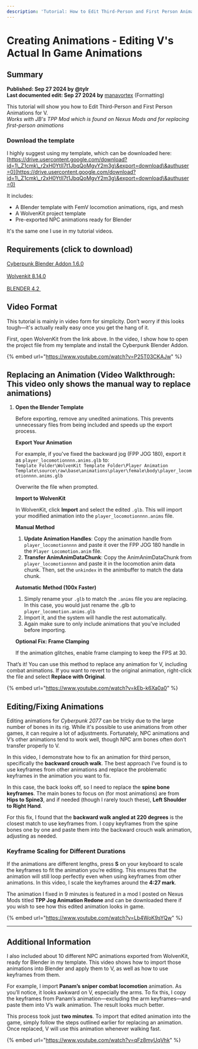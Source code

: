 ```yaml
---
description: 'Tutorial: How to Edit Third-Person and First Person Animations for V'
---
```


# Creating Animations - Editing V's Actual In Game Animations

## **Summary**

**Published: Sep 27 2024 by @tylr**\
**Last documented edit: Sep 27 2024 by** [manavortex](https://app.gitbook.com/u/NfZBoxGegfUqB33J9HXuCs6PVaC3 "mention") (Formatting)

This tutorial will show you how to Edit Third-Person and First Person Animations for V.\
_Works with JB's TPP Mod which is found on Nexus Mods and for replacing first-person animations_

### Download the template

I highly suggest using my template, which can be downloaded here: [https://drive.usercontent.google.com/download?id=1\_Z1cmk\_r2xH0YtII7t1JbqQoMgvY2m3g\&export=download\&authuser=0](https://drive.usercontent.google.com/download?id=1\_Z1cmk\_r2xH0YtII7t1JbqQoMgvY2m3g\&export=download\&authuser=0)

It includes:

* A Blender template with FemV locomotion animations, rigs, and mesh
* A WolvenKit project template
* Pre-exported NPC animations ready for Blender

It's the same one I use in my tutorial videos.

## Requirements (click to download)

[Cyberpunk Blender Addon 1.6.0](https://nightly.link/WolvenKit/Cyberpunk-Blender-add-on/actions/runs/10962098113/Cyberpunk%20Blender%20Plugin-PR-2024-09-20--15-31-39.zip)﻿\
\
[Wolvenkit 8.14.0](https://github.com/WolvenKit/WolvenKit-nightly-releases/releases/download/8.14.1-nightly.2024-09-23/WolvenKit-8.14.1-nightly.2024-09-23.zip)﻿\
\
[BLENDER 4.2 ](https://download.blender.org/release/Blender4.1/blender-4.1.0-windows-x64.zip)﻿

## Video Format

This tutorial is mainly in video form for simplicity. Don’t worry if this looks tough—it's actually really easy once you get the hang of it.&#x20;

First, open WolvenKit from the link above. In the video, I show how to open the project file from my template and install the Cyberpunk Blender Addon.

{% embed url="https://www.youtube.com/watch?v=P25T03CKAJw" %}

## **Replacing an Animation (Video Walkthrough: This video only shows the manual way to replace animations)**

1.  **Open the Blender Template**

    Before exporting, remove any unedited animations. This prevents unnecessary files from being included and speeds up the export process.

    **Export Your Animation**

    For example, if you've fixed the backward jog (FPP JOG 180), export it as `player_locomotionnnn.anims.glb` to:\
    `Template Folder\WolvenKit Template Folder\Player Animation Template\source\raw\base\animations\player\female\body\player_locomotionnnn.anims.glb`

    Overwrite the file when prompted.

    **Import to WolvenKit**

    In WolvenKit, click **Import** and select the edited `.glb`. This will import your modified animation into the `player_locomotionnnn.anims` file.

    **Manual Method**

    1. **Update Animation Handles**: Copy the animation handle from `player_locomotionnnn` and paste it over the FPP JOG 180 handle in the `Player Locomotion.anim` file.
    2. **Transfer AnimAnimDataChunk**: Copy the AnimAnimDataChunk from `player_locomotionnnn` and paste it in the locomotion anim data chunk. Then, set the `unkindex` in the animbuffer to match the data chunk.

    **Automatic Method (100x Faster)**

    1. Simply rename your `.glb` to match the `.anims` file you are replacing. In this case, you would just rename the .glb to `player_locomotion.anims.glb`&#x20;
    2. Import it, and the system will handle the rest automatically.
    3. Again make sure to only include animations that you've included before importing.

    **Optional Fix: Frame Clamping**

    If the animation glitches, enable frame clamping to keep the FPS at 30.

That’s it! You can use this method to replace any animation for V, including combat animations. If you want to revert to the original animation, right-click the file and select **Replace with Original**.

{% embed url="https://www.youtube.com/watch?v=kEb-k6Xa0a0" %}

## **Editing/Fixing Animations**

Editing animations for _Cyberpunk 2077_ can be tricky due to the large number of bones in its rig. While it's possible to use animations from other games, it can require a lot of adjustments. Fortunately, NPC animations and V’s other animations tend to work well, though NPC arm bones often don’t transfer properly to V.

In this video, I demonstrate how to fix an animation for third person, specifically the **backward crouch walk**. The best approach I’ve found is to use keyframes from other animations and replace the problematic keyframes in the animation you want to fix.

In this case, the back looks off, so I need to replace the **spine bone keyframes**. The main bones to focus on (for most animations) are from **Hips to Spine3**, and if needed (though I rarely touch these), **Left Shoulder to Right Hand**.

For this fix, I found that the **backward walk angled at 220 degrees** is the closest match to use keyframes from. I copy keyframes from the spine bones one by one and paste them into the backward crouch walk animation, adjusting as needed.

### Keyframe Scaling for Different Durations

If the animations are different lengths, press **S** on your keyboard to scale the keyframes to fit the animation you’re editing. This ensures that the animation will still loop perfectly even when using keyframes from other animations. In this video, I scale the keyframes around the **4:27 mark**.

The animation I fixed in 9 minutes is featured in a mod I posted on Nexus Mods titled **TPP Jog Animation Redone** and can be downloaded there if you wish to see how this edited animation looks in game.

{% embed url="https://www.youtube.com/watch?v=Lb4WoK9sYQw" %}

***

## **Additional Information**

I also included about 10 different NPC animations exported from WolvenKit, ready for Blender in my template. This video shows how to import those animations into Blender and apply them to V, as well as how to use keyframes from them.

For example, I import **Panam’s sniper combat locomotion** animation. As you’ll notice, it looks awkward on V, especially the arms. To fix this, I copy the keyframes from Panam’s animation—excluding the arm keyframes—and paste them into V’s walk animation. The result looks much better.

This process took just **two minutes**. To import that edited animation into the game, simply follow the steps outlined earlier for replacing an animation. Once replaced, V will use this animation whenever walking fast.

{% embed url="https://www.youtube.com/watch?v=qFz8myUqVhk" %}

